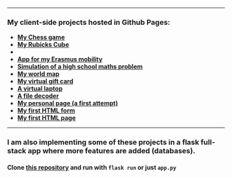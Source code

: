 
---
### My client-side projects hosted in Github Pages:
- **[My Chess game](./html/Chess/)**
- **[My Rubicks Cube](./html/Rubiks_Cube/)**
- 
- **[App for my Erasmus mobility](./html/ErasmusPoliMi/)**
- **[Simulation of a high school maths problem](./html/TallSort/)**
- **[My world map](./html/WorldMap/)**
- **[My virtual gift card](./html/VirtualCard/)**
- **[A virtual laptop](./html/Laptop/)**
- **[A file decoder](./html/FileHandler/)**
- **[My personal page (a first attempt)](./html/GiannakisMyron_v0/)**
- **[My first HTML form](./html/myForm/)**
- **[My first HTML page](./html/Tutorial/)**

---
### I am also implementing some of these projects in a flask full-stack app where more features are added (databases).

#### Clone [this repository](https://github.com/G-Myron/g-myron.github.io) and run with `flask run` or just `app.py`

